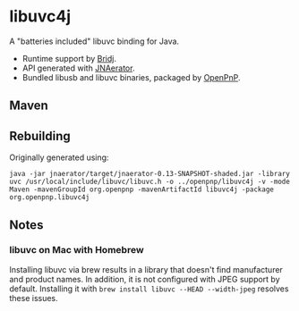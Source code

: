 # libuvc4j

A "batteries included" libuvc binding for Java.

* Runtime support by [Bridj](https://github.com/nativelibs4java/BridJ).
* API generated with [JNAerator](https://github.com/nativelibs4java/JNAerator).
* Bundled libusb and libuvc binaries, packaged by [OpenPnP](http://openpnp.org). 

## Maven
 

## Rebuilding

Originally generated using:

`java -jar jnaerator/target/jnaerator-0.13-SNAPSHOT-shaded.jar -library uvc /usr/local/include/libuvc/libuvc.h -o ../openpnp/libuvc4j -v -mode Maven -mavenGroupId org.openpnp -mavenArtifactId libuvc4j -package org.openpnp.libuvc4j`

## Notes

### libuvc on Mac with Homebrew

Installing libuvc via brew results in a library that doesn't find manufacturer
and product names. In addition, it is not configured with JPEG support by
default. Installing it with `brew install libuvc --HEAD --width-jpeg` resolves
these issues.
